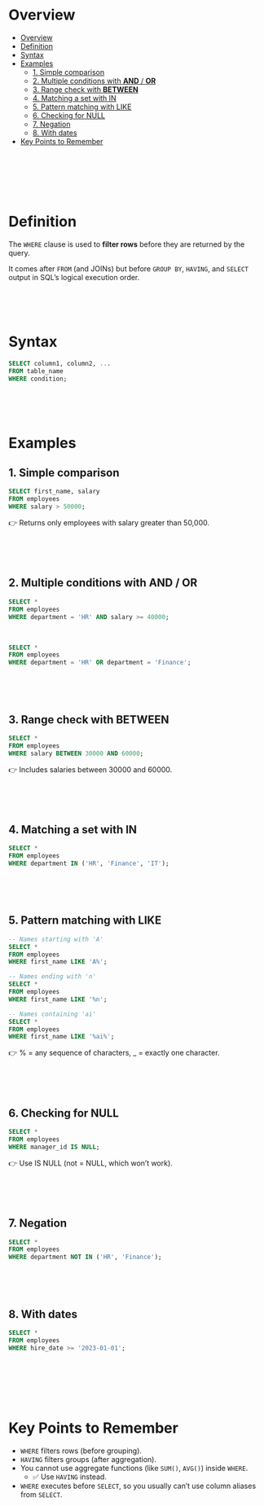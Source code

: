 # Overview

- [Overview](#overview)
- [Definition](#definition)
- [Syntax](#syntax)
- [Examples](#examples)
  - [1. Simple comparison](#1-simple-comparison)
  - [2. Multiple conditions with **AND** / **OR**](#2-multiple-conditions-with-and--or)
  - [3. Range check with **BETWEEN**](#3-range-check-with-between)
  - [4. Matching a set with IN](#4-matching-a-set-with-in)
  - [5. Pattern matching with LIKE](#5-pattern-matching-with-like)
  - [6. Checking for NULL](#6-checking-for-null)
  - [7. Negation](#7-negation)
  - [8. With dates](#8-with-dates)
- [Key Points to Remember](#key-points-to-remember)

&nbsp;

&nbsp;

&nbsp;

# Definition

The `WHERE` clause is used to **filter rows** before they are returned by the query.

It comes after `FROM` (and JOINs) but before `GROUP BY`, `HAVING`, and `SELECT` output in SQL’s logical execution order.

&nbsp;

&nbsp;

# Syntax

```sql
SELECT column1, column2, ...
FROM table_name
WHERE condition;
```

&nbsp;

&nbsp;

# Examples

## 1. Simple comparison

```sql
SELECT first_name, salary
FROM employees
WHERE salary > 50000;
```

👉 Returns only employees with salary greater than 50,000.

&nbsp;

&nbsp;

## 2. Multiple conditions with **AND** / **OR**

```sql
SELECT *
FROM employees
WHERE department = 'HR' AND salary >= 40000;
```

&nbsp;

```sql
SELECT *
FROM employees
WHERE department = 'HR' OR department = 'Finance';
```

&nbsp;

&nbsp;

## 3. Range check with **BETWEEN**

```sql
SELECT *
FROM employees
WHERE salary BETWEEN 30000 AND 60000;
```

👉 Includes salaries between 30000 and 60000.

&nbsp;

&nbsp;

## 4. Matching a set with IN

```sql
SELECT *
FROM employees
WHERE department IN ('HR', 'Finance', 'IT');
```

&nbsp;

&nbsp;

## 5. Pattern matching with LIKE

```sql
-- Names starting with 'A'
SELECT *
FROM employees
WHERE first_name LIKE 'A%';

-- Names ending with 'n'
SELECT *
FROM employees
WHERE first_name LIKE '%n';

-- Names containing 'ai'
SELECT *
FROM employees
WHERE first_name LIKE '%ai%';
```

👉 % = any sequence of characters, \_ = exactly one character.

&nbsp;

&nbsp;

## 6. Checking for NULL

```sql
SELECT *
FROM employees
WHERE manager_id IS NULL;
```

👉 Use IS NULL (not = NULL, which won’t work).

&nbsp;

&nbsp;

## 7. Negation

```sql
SELECT *
FROM employees
WHERE department NOT IN ('HR', 'Finance');
```

&nbsp;

&nbsp;

## 8. With dates

```sql
SELECT *
FROM employees
WHERE hire_date >= '2023-01-01';
```

&nbsp;

&nbsp;

&nbsp;

# Key Points to Remember

- `WHERE` filters rows (before grouping).
- `HAVING` filters groups (after aggregation).
- You cannot use aggregate functions (like `SUM()`, `AVG()`) inside `WHERE`.
  - ✅ Use `HAVING` instead.
- `WHERE` executes before `SELECT`, so you usually can’t use column aliases from `SELECT`.

&nbsp;

&nbsp;

&nbsp;
